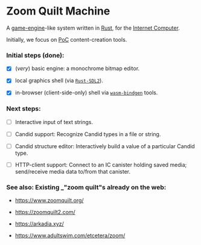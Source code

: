 # Zoom Quilt Machine


A [game-engine](https://en.wikipedia.org/wiki/Game_engine)-like system 
  written in [Rust](https://www.rust-lang.org/),
  for the [Internet Computer](https://dfinity.org/faq).

Initially, we focus on [PoC](https://en.wikipedia.org/wiki/Proof_of_concept) content-creation tools.

### Initial steps (done):

- [x] (_very_) basic engine: a monochrome bitmap editor.
- [x] local graphics shell (via [`Rust-SDL2`](https://github.com/Rust-SDL2/rust-sdl2)).
- [x] in-browser (client-side-only) shell via [`wasm-bindgen`](https://rustwasm.github.io/docs/wasm-bindgen/) tools.


### Next steps:

- [ ] Interactive input of text strings.
- [ ] Candid support: Recognize Candid types in a file or string.
- [ ] Candid structure editor: Interactively build a value of a particular Candid type.
- [ ] HTTP-client support: Connect to an IC canister holding saved media; send/receive media data to/from that canister.


### See also: Existing _"zoom quilt"s already on the web:

 - https://www.zoomquilt.org/

 - https://zoomquilt2.com/

 - https://arkadia.xyz/

 - https://www.adultswim.com/etcetera/zoom/

